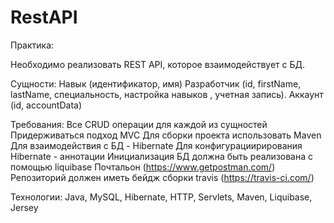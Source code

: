 # RestAPI
Практика:

Необходимо реализовать REST API, которое взаимодействует с БД.

Сущности:
Навык (идентификатор, имя)
Разработчик (id, firstName, lastName, специальность, настройка навыков <Skill>, учетная запись).
Аккаунт (id, accountData)

Требования:
Все CRUD операции для каждой из сущностей
Придерживаться подход MVC
Для сборки проекта использовать Maven
Для взаимодействия с БД - Hibernate
Для конфигурациирирования Hibernate - аннотации
Инициализация БД должна быть реализована с помощью liquibase
Почтальон (https://www.getpostman.com/)
Репозиторий должен иметь бейдж сборки travis (https://travis-ci.com/)

Технологии: Java, MySQL, Hibernate, HTTP, Servlets, Maven, Liquibase, Jersey

